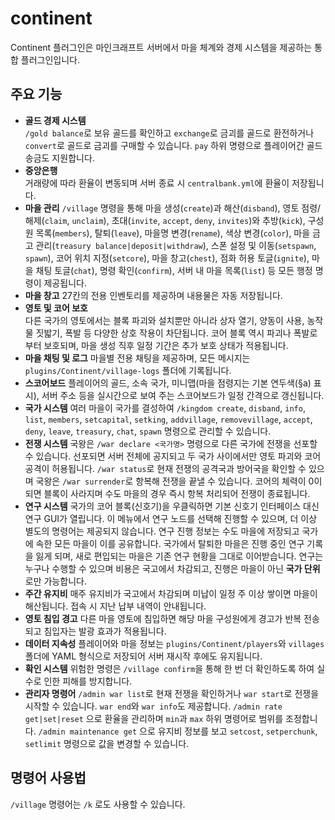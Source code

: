 # continent
Continent 플러그인은 마인크래프트 서버에서 마을 체계와 경제 시스템을 제공하는 통합 플러그인입니다.

## 주요 기능
- **골드 경제 시스템**  
  `/gold balance`로 보유 골드를 확인하고 `exchange`로 금괴를 골드로 환전하거나 `convert`로 골드로 금괴를 구매할 수 있습니다. `pay` 하위 명령으로 플레이어간 골드 송금도 지원합니다.
- **중앙은행**  
  거래량에 따라 환율이 변동되며 서버 종료 시 `centralbank.yml`에 환율이 저장됩니다.
- **마을 관리**
  `/village` 명령을 통해 마을 생성(`create`)과 해산(`disband`), 영토 점령/해제(`claim`, `unclaim`), 초대(`invite`, `accept`, `deny`, `invites`)와 추방(`kick`), 구성원 목록(`members`), 탈퇴(`leave`), 마을명 변경(`rename`), 색상 변경(`color`), 마을 금고 관리(`treasury balance|deposit|withdraw`), 스폰 설정 및 이동(`setspawn`, `spawn`), 코어 위치 지정(`setcore`), 마을 창고(`chest`), 점화 허용 토글(`ignite`), 마을 채팅 토글(`chat`), 명령 확인(`confirm`), 서버 내 마을 목록(`list`) 등 모든 행정 명령이 제공됩니다.
- **마을 창고**
  27칸의 전용 인벤토리를 제공하며 내용물은 자동 저장됩니다.
- **영토 및 코어 보호**  
  다른 국가의 영토에서는 블록 파괴와 설치뿐만 아니라 상자 열기, 양동이 사용, 농작물 짓밟기, 폭발 등 다양한 상호 작용이 차단됩니다. 코어 블록 역시 파괴나 폭발로부터 보호되며, 마을 생성 직후 일정 기간은 추가 보호 상태가 적용됩니다.
- **마을 채팅 및 로그**
  마을별 전용 채팅을 제공하며, 모든 메시지는 `plugins/Continent/village-logs` 폴더에 기록됩니다.
- **스코어보드**
  플레이어의 골드, 소속 국가, 미니맵(마을 점령지는 기본 연두색(§a) 표시), 서버 주소 등을 실시간으로 보여 주는 스코어보드가 일정 간격으로 갱신됩니다.
- **국가 시스템**
  여러 마을이 국가를 결성하여 `/kingdom create`, `disband`, `info`, `list`, `members`, `setcapital`, `setking`, `addvillage`, `removevillage`, `accept`, `deny`, `leave`, `treasury`, `chat`, `spawn` 명령으로 관리할 수 있습니다.
- **전쟁 시스템**
 국왕은 `/war declare <국가명>` 명령으로 다른 국가에 전쟁을 선포할 수 있습니다. 선포되면 서버 전체에 공지되고 두 국가 사이에서만 영토 파괴와 코어 공격이 허용됩니다. `/war status`로 현재 전쟁의 공격국과 방어국을 확인할 수 있으며 국왕은 `/war surrender`로 항복해 전쟁을 끝낼 수 있습니다.
 코어의 체력이 0이 되면 블록이 사라지며 수도 마을의 경우 즉시 항복 처리되어 전쟁이 종료됩니다.
- **연구 시스템**
  국가의 코어 블록(신호기)을 우클릭하면 기본 신호기 인터페이스 대신 연구 GUI가 열립니다. 이 메뉴에서 연구 노드를 선택해 진행할 수 있으며, 더 이상 별도의 명령어는 제공되지 않습니다.
  연구 진행 정보는 수도 마을에 저장되고 국가에 속한 모든 마을이 이를 공유합니다. 국가에서 탈퇴한 마을은 진행 중인 연구 기록을 잃게 되며, 새로 편입되는 마을은 기존 연구 현황을 그대로 이어받습니다. 연구는 누구나 수행할 수 있으며 비용은 국고에서 차감되고, 진행은 마을이 아닌 **국가 단위**로만 가능합니다.
- **주간 유지비**
  매주 유지비가 국고에서 차감되며 미납이 일정 주 이상 쌓이면 마을이 해산됩니다. 접속 시 지난 납부 내역이 안내됩니다.
- **영토 침입 경고**
  다른 마을 영토에 침입하면 해당 마을 구성원에게 경고가 반복 전송되고 침입자는 발광 효과가 적용됩니다.
- **데이터 지속성**
  플레이어와 마을 정보는 `plugins/Continent/players`와 `villages` 폴더에 YAML 형식으로 저장되어 서버 재시작 후에도 유지됩니다.
- **확인 시스템**
  위험한 명령은 `/village confirm`을 통해 한 번 더 확인하도록 하여 실수로 인한 피해를 방지합니다.
- **관리자 명령어**
  `/admin war list`로 현재 전쟁을 확인하거나 `war start`로 전쟁을 시작할 수 있습니다. `war end`와 `war info`도 제공합니다.
  `/admin rate get|set|reset` 으로 환율을 관리하며 `min`과 `max` 하위 명령어로 범위를 조정합니다.
  `/admin maintenance get` 으로 유지비 정보를 보고 `setcost`, `setperchunk`, `setlimit` 명령으로 값을 변경할 수 있습니다.

## 명령어 사용법
`/village` 명령어는 `/k` 로도 사용할 수 있습니다.

